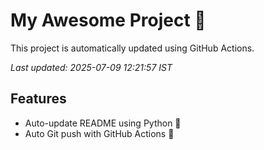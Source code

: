 # My Awesome Project 🚀

This project is automatically updated using GitHub Actions.

_Last updated: 2025-07-09 12:21:57 IST_

## Features
- Auto-update README using Python 🐍
- Auto Git push with GitHub Actions 🤖
